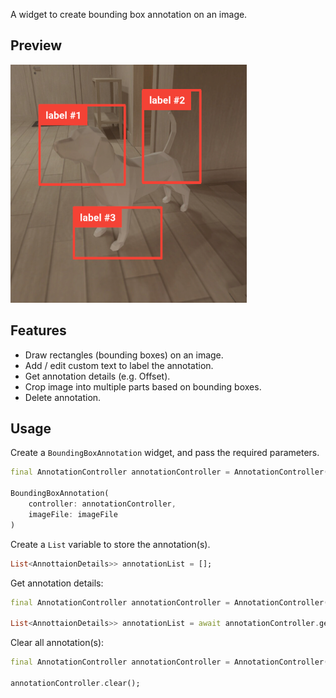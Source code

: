 A widget to create bounding box annotation on an image.

## Preview
[<img src="assets/preview.png">](https://github.com/Accel03/bounding_box_annotation/blob/main/assets/preview.png)



## Features
- Draw rectangles (bounding boxes) on an image.
- Add / edit custom text to label the annotation.
- Get annotation details (e.g. Offset).
- Crop image into multiple parts based on bounding boxes.
- Delete annotation.



## Usage
Create a `BoundingBoxAnnotation` widget, and pass the required parameters.
``` dart
final AnnotationController annotationController = AnnotationController();

BoundingBoxAnnotation(
    controller: annotationController,
    imageFile: imageFile
)
```


Create a `List` variable to store the annotation(s).
``` dart
List<AnnottaionDetails>> annotationList = [];
```


Get annotation details:
``` dart
final AnnotationController annotationController = AnnotationController();

List<AnnottaionDetails>> annotationList = await annotationController.getData();
```


Clear all annotation(s):
``` dart
final AnnotationController annotationController = AnnotationController();

annotationController.clear();
```



